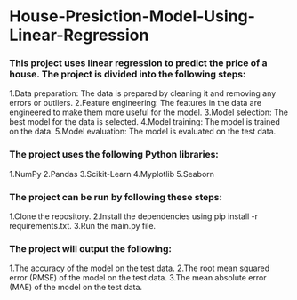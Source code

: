 # House-Presiction-Model-Using-Linear-Regression

### This project uses linear regression to predict the price of a house. The project is divided into the following steps:
1.Data preparation: The data is prepared by cleaning it and removing any errors or outliers.
2.Feature engineering: The features in the data are engineered to make them more useful for the model.
3.Model selection: The best model for the data is selected.
4.Model training: The model is trained on the data.
5.Model evaluation: The model is evaluated on the test data.

### The project uses the following Python libraries:
1.NumPy
2.Pandas
3.Scikit-Learn
4.Myplotlib
5.Seaborn

### The project can be run by following these steps:
1.Clone the repository.
2.Install the dependencies using pip install -r requirements.txt.
3.Run the main.py file.

### The project will output the following:
1.The accuracy of the model on the test data.
2.The root mean squared error (RMSE) of the model on the test data.
3.The mean absolute error (MAE) of the model on the test data.
